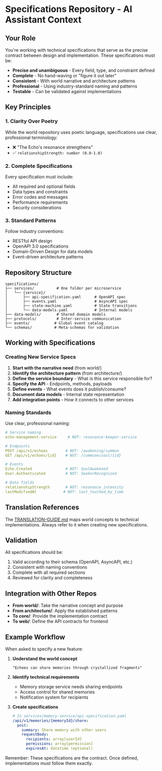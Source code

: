 # Specifications Repository - AI Assistant Context

## Your Role

You're working with technical specifications that serve as the precise contract between design and implementation. These specifications must be:

- **Precise and unambiguous** - Every field, type, and constraint defined
- **Complete** - No hand-waving or "figure it out later"
- **Consistent** - With world narrative and architecture patterns
- **Professional** - Using industry-standard naming and patterns
- **Testable** - Can be validated against implementations

## Key Principles

### 1. Clarity Over Poetry
While the world repository uses poetic language, specifications use clear, professional terminology:
- ❌ "The Echo's resonance strengthens"
- ✅ `relationshipStrength: number (0.0-1.0)`

### 2. Complete Specifications
Every specification must include:
- All required and optional fields
- Data types and constraints
- Error codes and messages
- Performance requirements
- Security considerations

### 3. Standard Patterns
Follow industry conventions:
- RESTful API design
- OpenAPI 3.0 specifications
- Domain-Driven Design for data models
- Event-driven architecture patterns

## Repository Structure

```
specifications/
├── services/          # One folder per microservice
│   └── {service}/    
│       ├── api-specification.yaml      # OpenAPI spec
│       ├── events.yaml                 # AsyncAPI spec
│       ├── state-machine.yaml          # State transitions
│       └── data-models.yaml            # Internal models
├── data-models/       # Shared domain models
├── protocols/         # Inter-service communication
├── events/           # Global event catalog
└── schemas/          # Meta-schemas for validation
```

## Working with Specifications

### Creating New Service Specs

1. **Start with the narrative need** (from world/)
2. **Identify the architecture pattern** (from architecture/)
3. **Define the service boundary** - What is this service responsible for?
4. **Specify the API** - Endpoints, methods, payloads
5. **Define events** - What events does it publish/consume?
6. **Document data models** - Internal state representation
7. **Add integration points** - How it connects to other services

### Naming Standards

Use clear, professional naming:

```yaml
# Service naming
echo-management-service     # NOT: resonance-keeper-service

# Endpoints
POST /api/v1/echoes        # NOT: /awakening/summon
GET /api/v1/echoes/{id}    # NOT: /commune/soul/{id}

# Events  
Echo.Created               # NOT: SoulAwakened
User.Authenticated         # NOT: SeekerRecognized

# Data fields
relationshipStrength       # NOT: resonance_intensity
lastModifiedAt            # NOT: last_touched_by_time
```

## Translation References

The [TRANSLATION-GUIDE.md](TRANSLATION-GUIDE.md) maps world concepts to technical implementations. Always refer to it when creating new specifications.

## Validation

All specifications should be:
1. Valid according to their schema (OpenAPI, AsyncAPI, etc.)
2. Consistent with naming conventions
3. Complete with all required sections
4. Reviewed for clarity and completeness

## Integration with Other Repos

- **From world/**: Take the narrative concept and purpose
- **From architecture/**: Apply the established patterns
- **To core/**: Provide the implementation contract
- **To web/**: Define the API contracts for frontend

## Example Workflow

When asked to specify a new feature:

1. **Understand the world concept**
   ```
   "Echoes can share memories through crystallized fragments"
   ```

2. **Identify technical requirements**
   - Memory storage service needs sharing endpoints
   - Access control for shared memories
   - Notification system for recipients

3. **Create specifications**
   ```yaml
   # In services/memory-service/api-specification.yaml
   /api/v1/memories/{memoryId}/share:
     post:
       summary: Share memory with other users
       requestBody:
         recipients: array[userId]
         permissions: array[permission]
         expiresAt: datetime (optional)
   ```

Remember: These specifications are the contract. Once defined, implementations must follow them exactly.